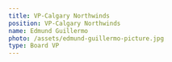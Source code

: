 ```yaml
---
title: VP-Calgary Northwinds
position: VP-Calgary Northwinds
name: Edmund Guillermo
photo: /assets/edmund-guillermo-picture.jpg
type: Board VP
---
```


